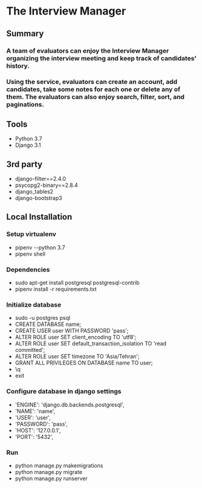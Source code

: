 

# The Interview Manager



## Summary
### A team of evaluators can enjoy the Interview Manager organizing the interview meeting and keep track of candidates' history.

### Using the service, evaluators can create an account, add candidates, take some notes for each one or delete any of them. The evaluators can also enjoy search, filter, sort, and paginations.

## Tools

- Python 3.7
- Django 3.1

## 3rd party

- django-filter==2.4.0
- psycopg2-binary==2.8.4
- django_tables2
- django-bootstrap3


## Local Installation


### Setup virtualenv
- pipenv --python 3.7
- pipenv shell

### Dependencies
- sudo apt-get install postgresql postgresql-contrib
- pipenv install -r requirements.txt

### Initialize database
- sudo -u postgres psql
- CREATE DATABASE name;
- CREATE USER user WITH PASSWORD 'pass';
- ALTER ROLE user SET client_encoding TO 'utf8';
- ALTER ROLE user SET default_transaction_isolation TO 'read committed';
- ALTER ROLE user SET timezone TO 'Asia/Tehran';
- GRANT ALL PRIVILEGES ON DATABASE name TO user;
- \q
- exit

### Configure database in django settings
- 'ENGINE': 'django.db.backends.postgresql',
- 'NAME': 'name',
- 'USER': 'user',
- 'PASSWORD': 'pass',
- 'HOST': '127.0.0.1',
- 'PORT': '5432',

### Run
- python manage.py makemigrations
- python manage.py migrate
- python manage.py runserver






